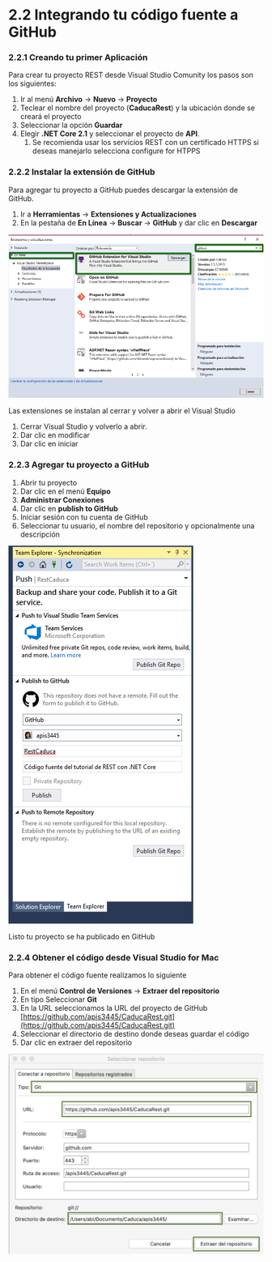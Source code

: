 # 2.2 Integrando tu código fuente a GitHub

### 2.2.1 Creando tu primer Aplicación

Para crear tu proyecto REST desde Visual Studio Comunity los pasos son los siguientes:

1. Ir al menú **Archivo** -&gt; **Nuevo** -&gt; **Proyecto**
2. Teclear el nombre del proyecto \(**CaducaRest**\) y la ubicación donde se creará el proyecto
3. Seleccionar la opción **Guardar**
4. Elegir **.NET Core 2.1** y seleccionar el proyecto de **API**. 
   1. Se recomienda usar los servicios REST con un certificado HTTPS si deseas manejarlo selecciona configure for HTPPS 

### 2.2.2 Instalar la extensión de GitHub

Para agregar tu proyecto a GitHub puedes descargar la extensión de GitHub.

1. Ir a **Herramientas** -&gt; **Extensiones y Actualizaciones**
2. En la pestaña de **En Línea** -&gt; **Buscar** -&gt; **GitHub** y dar clic en **Descargar**

![Figura 2.2.1 Obtener la extensi&#xF3;n de GitHub para Visual Studio Comunity](../.gitbook/assets/2018-08-30_1009.png)

Las extensiones se instalan al cerrar y volver a abrir el Visual Studio

1. Cerrar Visual Studio y volverlo a abrir. 
2. Dar clic en modificar
3. Dar clic en iniciar

### 2.2.3 Agregar tu proyecto a GitHub

1. Abrir tu proyecto 
2. Dar clic en el menú **Equipo**
3. **Administrar Conexiones**
4. Dar clic en **publish to GitHub**
5. Iniciar sesión con tu cuenta de GitHub
6. Seleccionar tu usuario, el nombre del repositorio y opcionalmente una descripción

![Figura 2.2.2 Iniciar sesi&#xF3;n con tu cuenta de GitHub](../.gitbook/assets/publica.png)

Listo tu proyecto se ha publicado en GitHub

### 2.2.4 Obtener el código desde Visual Studio for Mac

Para obtener el código fuente realizamos lo siguiente

1. En el menú **Control de Versiones** -&gt; **Extraer del repositorio**
2. En tipo Seleccionar **Git** 
3. En la URL seleccionamos la URL del proyecto de GitHub [https://github.com/apis3445/CaducaRest.git](https://github.com/apis3445/CaducaRest.git)
4. Seleccionar el directorio de destino donde deseas guardar el código
5. Dar clic en extraer del repositorio

![](../.gitbook/assets/image%20%28104%29.png)

